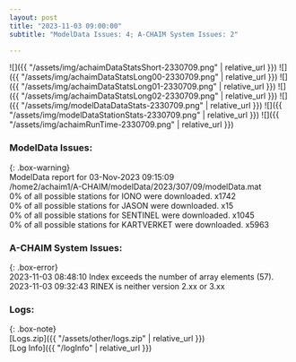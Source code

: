 ```yaml
---
layout: post
title: "2023-11-03 09:00:00"
subtitle: "ModelData Issues: 4; A-CHAIM System Issues: 2"

---
```


![]({{ "/assets/img/achaimDataStatsShort-2330709.png" | relative_url }})
![]({{ "/assets/img/achaimDataStatsLong00-2330709.png" | relative_url }})
![]({{ "/assets/img/achaimDataStatsLong01-2330709.png" | relative_url }})
![]({{ "/assets/img/achaimDataStatsLong02-2330709.png" | relative_url }})
![]({{ "/assets/img/modelDataDataStats-2330709.png" | relative_url }})
![]({{ "/assets/img/modelDataStationStats-2330709.png" | relative_url }})
![]({{ "/assets/img/achaimRunTime-2330709.png" | relative_url }})


### ModelData Issues:  
  
{: .box-warning}  
 ModelData report for 03-Nov-2023 09:15:09   
 /home2/achaim1/A-CHAIM/modelData/2023/307/09/modelData.mat   
 0% of all possible stations for IONO were downloaded. x1742   
 0% of all possible stations for JASON were downloaded. x15   
 0% of all possible stations for SENTINEL were downloaded. x1045   
 0% of all possible stations for KARTVERKET were downloaded. x5963   
  
### A-CHAIM System Issues:  
  
{: .box-error}  
2023-11-03 08:48:10 Index exceeds the number of array elements (57).  
2023-11-03 09:32:43 RINEX is neither version 2.xx or 3.xx  

### Logs:  
  
{: .box-note}  
[Logs.zip]({{ "/assets/other/logs.zip" | relative_url }})  
[Log Info]({{ "/logInfo" | relative_url }})  
